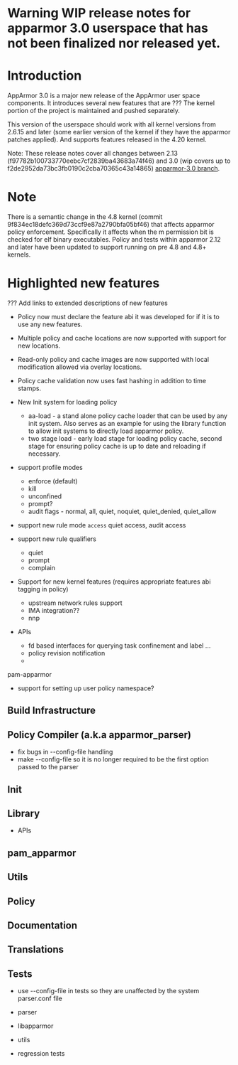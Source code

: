 # Warning WIP release notes for apparmor 3.0 userspace that has not been finalized nor released yet.

Introduction
============

AppArmor 3.0 is a major new release of the AppArmor user space components. It
introduces several new features that are ???
The kernel portion of the project is maintained and pushed separately.

This version of the userspace should work with all kernel versions from
2.6.15 and later (some earlier version of the kernel if they have the
apparmor patches applied). And supports features released in the 4.20
kernel.

Note: These release notes cover all changes between 2.13 (f97782b100733770eebc7cf2839ba43683a74f46)
and 3.0 (wip covers up to f2de2952da73bc3fb0190c2cba70365c43a14865) [apparmor-3.0 branch](https://gitlab.com/apparmor/apparmor/tree/apparmor-3.0).


Note
====

There is a semantic change in the 4.8 kernel (commit
9f834ec18defc369d73ccf9e87a2790bfa05bf46) that affects apparmor policy
enforcement. Specifically it affects when the m permission bit is
checked for elf binary executables. Policy and tests within apparmor
2.12 and later have been updated to support running on pre 4.8 and 4.8+ kernels.


Highlighted new features
========================
??? Add links to extended descriptions of new features

- Policy now must declare the feature abi it was developed for if it is to use any new features. 

- Multiple policy and cache locations are now supported with support for new locations.

- Read-only policy and cache images are now supported with local modification allowed via overlay locations.

- Policy cache validation now uses fast hashing in addition to time stamps.

- New Init system for loading policy
  - aa-load - a stand alone policy cache loader that can be used by any init system. Also serves as an example for using the library function to allow init systems to directly load apparmor policy.
  - two stage load - early load stage for loading policy cache, second stage for ensuring policy cache is up to date and reloading if necessary.
- support profile modes
  - enforce (default)
  - kill
  - unconfined
  - prompt?
  - audit flags - normal, all, quiet, noquiet, quiet_denied, quiet_allow

- support new rule mode ```access```  quiet access, audit access

- support new rule qualifiers
  - quiet
  - prompt
  - complain

- Support for new kernel features (requires appropriate features abi tagging in policy)
  - upstream network rules support
  - IMA integration??
  - nnp

- APIs
  - fd based interfaces for querying task confinement and label ...
  - policy revision notification
  -

pam-apparmor
- support for setting up user policy namespace?




Build Infrastructure
--------------------


Policy Compiler (a.k.a apparmor\_parser)
----------------------------------------
- fix bugs in --config-file handling
- make --config-file so it is no longer required to be the first option passed to the parser

Init
----


Library
-------
- APIs


pam_apparmor
------------


Utils
-----


Policy
------


Documentation
-------------


Translations
------------


Tests
-----
- use --config-file in tests so they are unaffected by the system parser.conf file

-   parser
-   libapparmor
-   utils
-   regression tests


